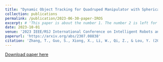 ```yaml
---
title: "Dynamic Object Tracking for Quadruped Manipulator with Spherical Image-Based Approach"
collection: publications
permalink: /publication/2023-06-30-paper-IROS
excerpt: # 'This paper is about the number 1. The number 2 is left for future work.'
date: 2023-10-01
venue: '2023 IEEE/RSJ International Conference on Intelligent Robots and Systems (IROS)'
paperurl: 'https://arxiv.org/abs/2307.08838'
citation: 'Zhang, T., Guo, S., Xiong, X., Li, W., Qi, Z., & Lou, Y. (2023). Dynamic Object Tracking for Quadruped Manipulator with Spherical Image-Based Approach. arXiv preprint arXiv:2307.08838.'
---
```


<!-- ![dynamic_tracking](..\images\publication\dynamic_tracking.gif) -->

[Download paper here](https://arxiv.org/abs/2307.08838)
